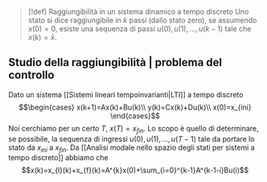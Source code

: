 >[!def] Raggiungibilità in un sistema dinamico a tempo discreto
>Uno stato si dice raggiungibile in $k$ passi (dallo stato zero), se assumendo $x(0)=0$, esiste una sequenza di passi $u(0),u(1),\ldots,u(k-1)$ tale che $x(k)=\bar x$.

## Studio della raggiungibilità | problema del controllo
Dato un sistema [[Sistemi lineari tempoinvarianti|LTI]] a tempo discreto
$$\begin{cases}
x(k+1)=Ax(k)+Bu(k)\\ 
y(k)=Cx(k)+Du(k)\\
x(0)=x_{ini}
\end{cases}$$
Noi cerchiamo per un certo $T$, $x(T)=x_{fin}$. 
Lo scopo è quello di determinare, se possibile, la sequenza di ingressi $u(0),u(1),\ldots,u(T-1)$ tale da portare lo stato da $x_{ini}$ a $x_{fin}$.
Da [[Analisi modale nello spazio degli stati per sistemi a tempo discreto]] abbiamo che
$$x(k)=x_{l}(k)+x_{f}(k)=A^{k}x(0)+\sum_{i=0}^{k-1}A^{k-1-i}Bu(i)$$

